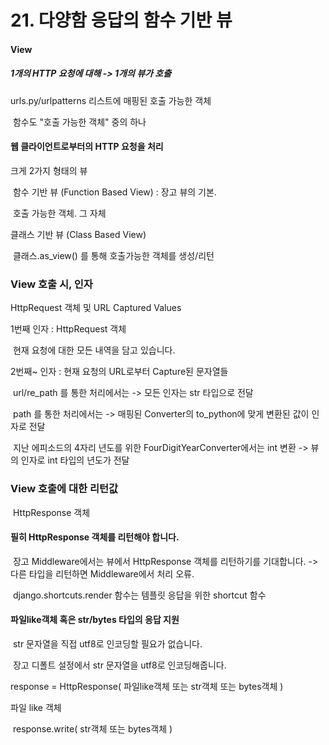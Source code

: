 # 21. 다양함 응답의 함수 기반 뷰

#### View 

##### 1개의 HTTP 요청에 대해 -> 1개의 뷰가 호출

 urls.py/urlpatterns 리스트에 매핑된 호출 가능한 객체 

​	함수도 "호출 가능한 객체" 중의 하나 

#### 웹 클라이언트로부터의 HTTP 요청을 처리 

크게 2가지 형태의 뷰 

​	함수 기반 뷰 (Function Based View) : 장고 뷰의 기본. 

​		호출 가능한 객체. 그 자체

 클래스 기반 뷰 (Class Based View) 

​	클래스.as_view() 를 통해 호출가능한 객체를 생성/리턴



### View 호출 시, 인자 

HttpRequest 객체 및 URL Captured Values 

1번째 인자 : HttpRequest 객체 

​	현재 요청에 대한 모든 내역을 담고 있습니다. 

2번째~ 인자 : 현재 요청의 URL로부터 Capture된 문자열들 

​	url/re_path 를 통한 처리에서는 -> 모든 인자는 str 타입으로 전달 

​	path 를 통한 처리에서는 -> 매핑된 Converter의 to_python에 맞게 변환된 값이 인자로 전달

​	 지난 에피소드의 4자리 년도를 위한 FourDigitYearConverter에서는 int 변환 -> 뷰의 인자로 int 타입의 년도가 전달



### View 호출에 대한 리턴값

​	 HttpResponse 객체

#### 필히 HttpResponse 객체를 리턴해야 합니다. 

​	장고 Middleware에서는 뷰에서 HttpResponse 객체를 리턴하기를 기대합니다. -> 다른 타입을 리턴하면 Middleware에서 처리 오류. 

​	django.shortcuts.render 함수는 템플릿 응답을 위한 shortcut 함수

#### 파일like객체 혹은 str/bytes 타입의 응답 지원 

​	str 문자열을 직접 utf8로 인코딩할 필요가 없습니다.

​	 장고 디폴트 설정에서 str 문자열을 utf8로 인코딩해줍니다. 

response = HttpResponse( 파일like객체 또는 str객체 또는 bytes객체 ) 

파일 like 객체 

​	response.write( str객체 또는 bytes객체 )